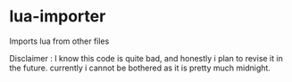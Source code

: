 # lua-importer
Imports lua from other files

Disclaimer : I know this code is quite bad, and honestly i plan to revise it in the future. currently i cannot be bothered as it is pretty much midnight.
